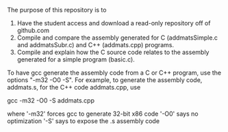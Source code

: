
The purpose of this repository is to 

1. Have the student access and download a read-only repository off of github.com
2. Compile and compare the assembly generated for C (addmatsSimple.c and addmatsSubr.c) and
   C++ (addmats.cpp) programs.
4. Compile and explain how the C source code relates to the assembly generated for a simple
   program (basic.c).

To have gcc generate the assembly code from a C or C++ program, use the options "-m32 -O0 -S". 
For example, to generate the assembly code, addmats.s, for the C++ code addmats.cpp, use 

  gcc -m32 -O0 -S addmats.cpp 

  where 
    '-m32' forces gcc to generate 32-bit x86 code 
    '-O0' says no optimization 
    '-S' says to expose the .s assembly code 


    
